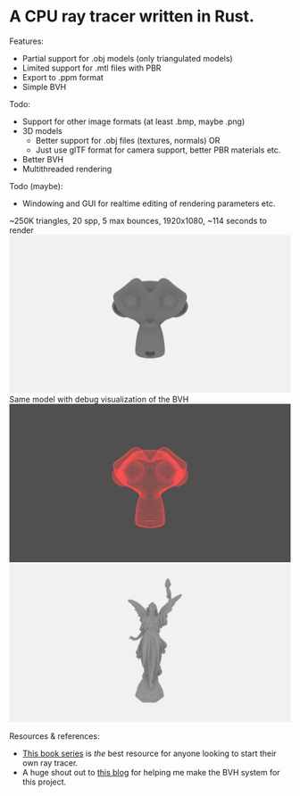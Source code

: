 # A CPU ray tracer written in Rust.

Features:
- Partial support for .obj models (only triangulated models)
- Limited support for .mtl files with PBR
- Export to .ppm format
- Simple BVH

Todo:
- Support for other image formats (at least .bmp, maybe .png)
- 3D models
    - Better support for .obj files (textures, normals) OR
    - Just use glTF format for camera support, better PBR materials etc.
- Better BVH
- Multithreaded rendering

Todo (maybe):
- Windowing and GUI for realtime editing of rendering parameters etc.

~250K triangles, 20 spp, 5 max bounces, 1920x1080, ~114 seconds to render
![](suzanne_250k.png)
Same model with debug visualization of the BVH
![](suzanne_250k_debug.png)
![](lucy.png)

Resources & references:
- [This book series](https://raytracing.github.io/) is *the* best resource for anyone looking to start their own ray tracer.
- A huge shout out to [this blog](https://jacco.ompf2.com/2022/04/13/how-to-build-a-bvh-part-1-basics/) for helping me make the BVH system for this project.
